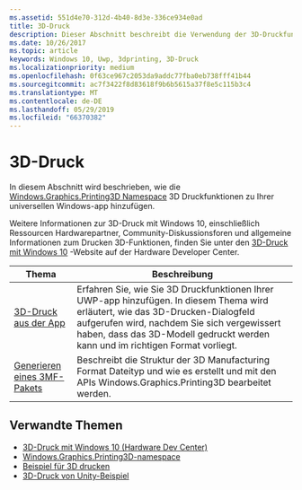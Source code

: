 ```yaml
---
ms.assetid: 551d4e70-312d-4b40-8d3e-336ce934e0ad
title: 3D-Druck
description: Dieser Abschnitt beschreibt die Verwendung der 3D-Druckfunktionen in Ihrer Universellen Windows-App.
ms.date: 10/26/2017
ms.topic: article
keywords: Windows 10, Uwp, 3dprinting, 3D-Druck
ms.localizationpriority: medium
ms.openlocfilehash: 0f63ce967c2053da9addc77fba0eb738fff41b44
ms.sourcegitcommit: ac7f3422f8d83618f9b6b5615a37f8e5c115b3c4
ms.translationtype: MT
ms.contentlocale: de-DE
ms.lasthandoff: 05/29/2019
ms.locfileid: "66370382"
---
```

# <a name="3d-printing"></a>3D-Druck


In diesem Abschnitt wird beschrieben, wie die [Windows.Graphics.Printing3D Namespace](https://docs.microsoft.com/uwp/api/windows.graphics.printing3d) 3D Druckfunktionen zu Ihrer universellen Windows-app hinzufügen.  

Weitere Informationen zur 3D-Druck mit Windows 10, einschließlich Ressourcen Hardwarepartner, Community-Diskussionsforen und allgemeine Informationen zum Drucken 3D-Funktionen, finden Sie unter den [3D-Druck mit Windows 10](https://developer.microsoft.com/windows/hardware/3d-print-support-windows-10) -Website auf der Hardware Developer Center.

| Thema | Beschreibung |
|-------|-------------|
| [3D-Druck aus der App](3d-print-from-app.md) | Erfahren Sie, wie Sie 3D Druckfunktionen Ihrer UWP-app hinzufügen. In diesem Thema wird erläutert, wie das 3D-Drucken-Dialogfeld aufgerufen wird, nachdem Sie sich vergewissert haben, dass das 3D-Modell gedruckt werden kann und im richtigen Format vorliegt. |
| [Generieren eines 3MF-Pakets](generate-3mf.md) | Beschreibt die Struktur der 3D Manufacturing Format Dateityp und wie es erstellt und mit den APIs Windows.Graphics.Printing3D bearbeitet werden. |

## <a name="related-topics"></a>Verwandte Themen

* [3D-Druck mit Windows 10 (Hardware Dev Center)](https://developer.microsoft.com/windows/hardware/3d-print-support-windows-10)
* [Windows.Graphics.Printing3D-namespace](https://docs.microsoft.com/uwp/api/windows.graphics.printing3d)
* [Beispiel für 3D drucken](https://github.com/Microsoft/Windows-universal-samples/tree/master/Samples/3DPrinting)
* [3D-Druck von Unity-Beispiel](https://github.com/Microsoft/Windows-universal-samples/tree/master/Samples/3DPrintingFromUnity)

 
